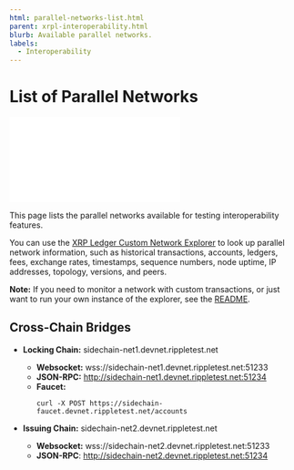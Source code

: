 ```yaml
---
html: parallel-networks-list.html
parent: xrpl-interoperability.html
blurb: Available parallel networks.
labels:
  - Interoperability
---
```

# List of Parallel Networks

<embed src="/snippets/_xchain-bridges-disclaimer.md" />

This page lists the parallel networks available for testing interoperability features.

You can use the [XRP Ledger Custom Network Explorer](https://custom.xrpl.org/) to look up parallel network information, such as historical transactions, accounts, ledgers, fees, exchange rates, timestamps, sequence numbers, node uptime, IP addresses, topology, versions, and peers.

**Note:** If you need to monitor a network with custom transactions, or just want to run your own instance of the explorer, see the [README](https://github.com/ripple/explorer).


## Cross-Chain Bridges

- **Locking Chain:** sidechain-net1.devnet.rippletest.net
  - **Websocket:** wss://sidechain-net1.devnet.rippletest.net:51233
  - **JSON-RPC:** http://sidechain-net1.devnet.rippletest.net:51234
  - **Faucet:**
    ```curl
    curl -X POST https://sidechain-faucet.devnet.rippletest.net/accounts
    ```

- **Issuing Chain:** sidechain-net2.devnet.rippletest.net
  - **Websocket:** wss://sidechain-net2.devnet.rippletest.net:51233
  - **JSON-RPC**: http://sidechain-net2.devnet.rippletest.net:51234
